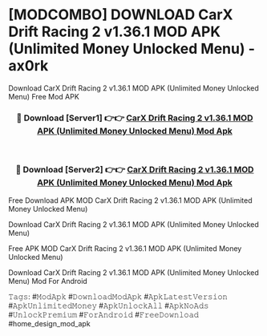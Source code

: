 # [MODCOMBO] DOWNLOAD CarX Drift Racing 2 v1.36.1 MOD APK (Unlimited Money Unlocked Menu) - ax0rk
Download CarX Drift Racing 2 v1.36.1 MOD APK (Unlimited Money Unlocked Menu) Free Mod APK

<div align="center">
<h3>🔴 Download [Server1] 👉👉 <a href="https://apk-comot.site?title=CarX_Drift_Racing_2_v1.36.1_MOD_APK_(Unlimited_Money_Unlocked_Menu)">CarX Drift Racing 2 v1.36.1 MOD APK (Unlimited Money Unlocked Menu) Mod Apk</a></h3><br>

<h3>🔴 Download [Server2] 👉👉 <a href="https://apk-comot.site?title=CarX_Drift_Racing_2_v1.36.1_MOD_APK_(Unlimited_Money_Unlocked_Menu)">CarX Drift Racing 2 v1.36.1 MOD APK (Unlimited Money Unlocked Menu) Mod Apk</a></h3>
</div>


Free Download APK MOD CarX Drift Racing 2 v1.36.1 MOD APK (Unlimited Money Unlocked Menu)

Download CarX Drift Racing 2 v1.36.1 MOD APK (Unlimited Money Unlocked Menu) 

Free APK MOD CarX Drift Racing 2 v1.36.1 MOD APK (Unlimited Money Unlocked Menu) 

Download CarX Drift Racing 2 v1.36.1 MOD APK (Unlimited Money Unlocked Menu) Mod For Android

𝚃𝚊𝚐𝚜: #𝙼𝚘𝚍𝙰𝚙𝚔 #𝙳𝚘𝚠𝚗𝚕𝚘𝚊𝚍𝙼𝚘𝚍𝙰𝚙𝚔 #𝙰𝚙𝚔𝙻𝚊𝚝𝚎𝚜𝚝𝚅𝚎𝚛𝚜𝚒𝚘𝚗 #𝙰𝚙𝚔𝚄𝚗𝚕𝚒𝚖𝚒𝚝𝚎𝚍𝙼𝚘𝚗𝚎𝚢 #𝙰𝚙𝚔𝚄𝚗𝚕𝚘𝚌𝚔𝙰𝚕𝚕 #𝙰𝚙𝚔𝙽𝚘𝙰𝚍𝚜 #𝚄𝚗𝚕𝚘𝚌𝚔𝙿𝚛𝚎𝚖𝚒𝚞𝚖 #𝙵𝚘𝚛𝙰𝚗𝚍𝚛𝚘𝚒𝚍 #𝙵𝚛𝚎𝚎𝙳𝚘𝚠𝚗𝚕𝚘𝚊𝚍 #home_design_mod_apk